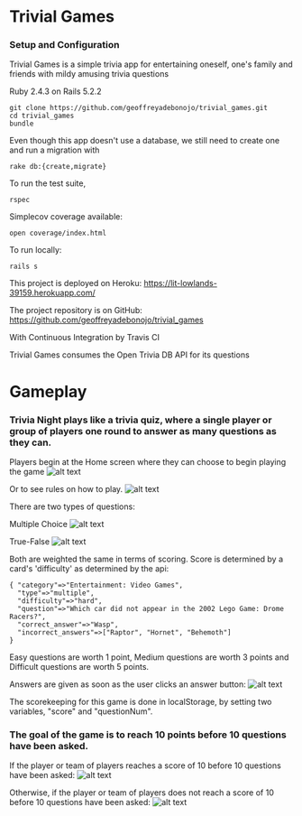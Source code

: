 # Trivial Games

### Setup and Configuration
Trivial Games is a simple trivia app for entertaining oneself, one's family and friends with mildy amusing trivia questions

Ruby 2.4.3 on Rails 5.2.2

```shell
git clone https://github.com/geoffreyadebonojo/trivial_games.git
cd trivial_games
bundle
```

Even though this app doesn't use a database, we still need to create one and run a migration with
```shell
rake db:{create,migrate}
```

To run the test suite,
```shell
rspec
```
Simplecov coverage available:
```shell
open coverage/index.html
```

To run locally:
```shell
rails s
```

This project is deployed on Heroku: https://lit-lowlands-39159.herokuapp.com/

The project repository is on GitHub: https://github.com/geoffreyadebonojo/trivial_games

With Continuous Integration by Travis CI

Trivial Games consumes the Open Trivia DB API for its questions

# Gameplay
### Trivia Night plays like a trivia quiz, where a single player or group of players one round to answer as many questions as they can.

Players begin at the Home screen where they can choose to begin playing the game
![alt text](readme_images/home.png)

Or to see rules on how to play.
![alt text](readme_images/instructions.png)


There are two types of questions:

Multiple Choice
![alt text](readme_images/multiple_choice.png)

True-False
![alt text](readme_images/true_false.png)

Both are weighted the same in terms of scoring. Score is determined by a card's 'difficulty' as determined by the api:

```
{ "category"=>"Entertainment: Video Games",
  "type"=>"multiple",
  "difficulty"=>"hard",
  "question"=>"Which car did not appear in the 2002 Lego Game: Drome Racers?",
  "correct_answer"=>"Wasp",
  "incorrect_answers"=>["Raptor", "Hornet", "Behemoth"]
}
```

Easy questions are worth 1 point, Medium questions are worth 3 points and Difficult questions are worth 5 points.

Answers are given as soon as the user clicks an answer button:
![alt text](readme_images/multiple_choice_answer.png)

The scorekeeping for this game is done in localStorage, by setting two variables, "score" and "questionNum".

### The goal of the game is to reach 10 points before 10 questions have been asked.

If the player or team of players reaches a score of 10 before 10 questions have been asked:
![alt text](readme_images/win_screen.png)

Otherwise, if the player or team of players does not reach a score of 10 before 10 questions have been asked:
![alt text](readme_images/lose_screen.png)
